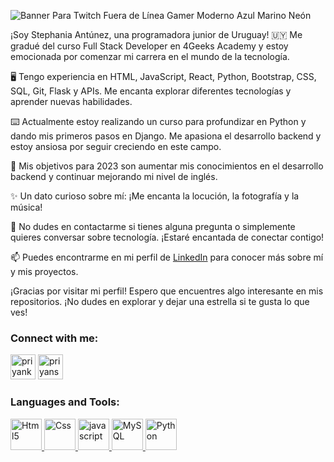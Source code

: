 
![Banner Para Twitch Fuera de Línea Gamer Moderno Azul Marino Neón](https://github.com/Stephania31/Stephania31/assets/121875465/f63ca368-3f23-4146-b4e3-2dd89b61f71a)



¡Soy Stephania Antúnez, una programadora junior de Uruguay! 🇺🇾 Me gradué del curso Full Stack Developer en 4Geeks Academy y estoy emocionada por comenzar mi carrera en el mundo de la tecnología.

🖥️ Tengo experiencia en HTML, JavaScript, React, Python, Bootstrap, CSS, SQL, Git, Flask y APIs. Me encanta explorar diferentes tecnologías y aprender nuevas habilidades.

⌨️ Actualmente estoy realizando un curso para profundizar en Python y dando mis primeros pasos en Django. Me apasiona el desarrollo backend y estoy ansiosa por seguir creciendo en este campo.

🎯 Mis objetivos para 2023 son aumentar mis conocimientos en el desarrollo backend y continuar mejorando mi nivel de inglés.

✨ Un dato curioso sobre mí: ¡Me encanta la locución, la fotografía y la música!

💬 No dudes en contactarme si tienes alguna pregunta o simplemente quieres conversar sobre tecnología. ¡Estaré encantada de conectar contigo!

📫 Puedes encontrarme en mi perfil de [LinkedIn](https://www.linkedin.com/in/stephan%C3%ADa-ant%C3%BAnez/) para conocer más sobre mí y mis proyectos.

¡Gracias por visitar mi perfil! Espero que encuentres algo interesante en mis repositorios. ¡No dudes en explorar y dejar una estrella si te gusta lo que ves!



### Connect with me:

<a href="[https://linkedin.com/in/priyankeshraj](https://www.linkedin.com/in/stephan%C3%ADa-ant%C3%BAnez/)" target="blank"><img src="https://img.icons8.com/fluency/48/000000/linkedin.png" alt="priyankeshraj" height="40" width="40" /></a> <a href="[https://instagram.com/priyansh82](https://instagram.com/stephania.antunez?igshid=ZDc4ODBmNjlmNQ==)" target="blank"><img src="https://img.icons8.com/fluency/144/000000/instagram-new.png" alt="priyansh82" height="40" width="40" /></a>



### Languages and Tools:
<p >  </a> <a href="https://www.w3.org/html/" target="_blank"> <img src="https://img.icons8.com/color/144/000000/html-5--v1.png" alt="Html5" width="50" height="50"/> </a> <a href="https://www.w3schools.com/css/" target="_blank"> <img src="https://img.icons8.com/color/150/000000/css3.png" alt="Css" width="50" height="50"/> </a> <a href="https://developer.mozilla.org/en-US/docs/Web/JavaScript" target="_blank"> <img src="https://img.icons8.com/color/144/000000/javascript--v1.png" alt="javascript" width="50" height="50"/> </a> <a href="https://www.mysql.com/" target="_blank"> <img src="https://img.icons8.com/external-flat-juicy-fish/60/000000/external-sql-coding-and-development-flat-flat-juicy-fish.png" alt="MySQL" width="50" height="50"/> </a> <a href="https://www.python.org/" target="_blank"><img src="https://img.icons8.com/color/144/000000/python--v1.png" alt="Python" width="50" height="50"/> </p>


